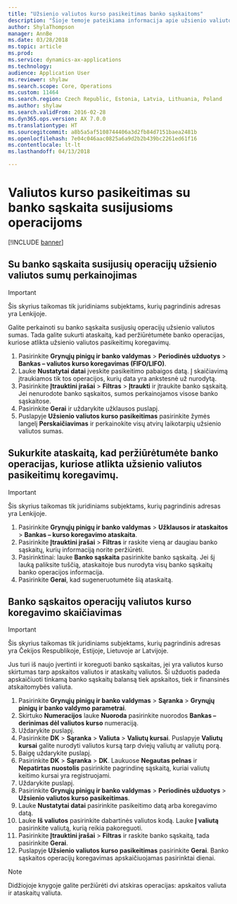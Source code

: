 ```yaml
---
title: "Užsienio valiutos kurso pasikeitimas banko sąskaitoms"
description: "Šioje temoje pateikiama informacija apie užsienio valiutos kurso pasikeitimą banko sąskaitoms."
author: ShylaThompson
manager: AnnBe
ms.date: 03/28/2018
ms.topic: article
ms.prod: 
ms.service: dynamics-ax-applications
ms.technology: 
audience: Application User
ms.reviewer: shylaw
ms.search.scope: Core, Operations
ms.custom: 11464
ms.search.region: Czech Republic, Estonia, Latvia, Lithuania, Poland
ms.author: shylaw
ms.search.validFrom: 2016-02-28
ms.dyn365.ops.version: AX 7.0.0
ms.translationtype: HT
ms.sourcegitcommit: a8b5a5af5108744406a3d2fb84d7151baea2481b
ms.openlocfilehash: 7e04c046aac0825a6a9d2b2b439bc2261ed61f16
ms.contentlocale: lt-lt
ms.lasthandoff: 04/13/2018

---
```


# <a name="currency-revaluation-for-bank-account-transactions"></a>Valiutos kurso pasikeitimas su banko sąskaita susijusioms operacijoms

[!INCLUDE [banner](../includes/banner.md)]

## <a name="revalue-foreign-currency-amounts-for-bank-account-transactions"></a>Su banko sąskaita susijusių operacijų užsienio valiutos sumų perkainojimas

> [!IMPORTANT]
> Šis skyrius taikomas tik juridiniams subjektams, kurių pagrindinis adresas yra Lenkijoje.

Galite perkainoti su banko sąskaita susijusių operacijų užsienio valiutos sumas. Tada galite sukurti ataskaitą, kad peržiūrėtumėte banko operacijas, kuriose atlikta užsienio valiutos pasikeitimų koregavimų.

1. Pasirinkite **Grynųjų pinigų ir banko valdymas** &gt; **Periodinės užduotys** &gt; **Bankas – valiutos kurso koregavimas (FIFO/LIFO)**.
2. Lauke **Nustatytai datai** įveskite pasikeitimo pabaigos datą. Į skaičiavimą įtraukiamos tik tos operacijos, kurių data yra ankstesnė už nurodytą.
3. Pasirinkite **Įtrauktini įrašai** &gt; **Filtras** &gt; **Įtraukti** ir įtraukite banko sąskaitą. Jei nenurodote banko sąskaitos, sumos perkainojamos visose banko sąskaitose.
4. Pasirinkite **Gerai** ir uždarykite užklausos puslapį.
5. Puslapyje **Užsienio valiutos kurso pasikeitimas** pasirinkite žymės langelį **Perskaičiavimas** ir perkainokite visų atvirų laikotarpių užsienio valiutos sumas.

## <a name="create-a-report-to-view-bank-transactions-that-have-adjustments-for-foreign-currency-revaluations"></a>Sukurkite ataskaitą, kad peržiūrėtumėte banko operacijas, kuriose atlikta užsienio valiutos pasikeitimų koregavimų.

> [!IMPORTANT]
> Šis skyrius taikomas tik juridiniams subjektams, kurių pagrindinis adresas yra Lenkijoje.

1. Pasirinkite **Grynųjų pinigų ir banko valdymas** &gt; **Užklausos ir ataskaitos** &gt; **Bankas – kurso koregavimo ataskaita**.
2. Pasirinkite **Įtrauktini įrašai** &gt; **Filtras** ir raskite vieną ar daugiau banko sąskaitų, kurių informaciją norite peržiūrėti.
3. Pasirinktinai: lauke **Banko sąskaita** pasirinkite banko sąskaitą. Jei šį lauką paliksite tuščią, ataskaitoje bus nurodyta visų banko sąskaitų banko operacijos informacija.
4. Pasirinkite **Gerai**, kad sugeneruotumėte šią ataskaitą. 

## <a name="calculate-exchange-rate-adjustments-for-bank-account-transactions"></a>Banko sąskaitos operacijų valiutos kurso koregavimo skaičiavimas

> [!IMPORTANT]
> Šis skyrius taikomas tik juridiniams subjektams, kurių pagrindinis adresas yra Čekijos Respublikoje, Estijoje, Lietuvoje ar Latvijoje.

Jus turi iš naujo įvertinti ir koreguoti banko sąskaitas, jei yra valiutos kurso skirtumas tarp apskaitos valiutos ir ataskaitų valiutos. Ši užduotis padeda apskaičiuoti tinkamą banko sąskaitų balansą tiek apskaitos, tiek ir finansinės atskaitomybės valiuta.

1. Pasirinkite **Grynųjų pinigų ir banko valdymas** &gt; **Sąranka** &gt; **Grynųjų pinigų ir banko valdymo parametrai**.
2. Skirtuko **Numeracijos** lauke **Nuoroda** pasirinkite nuorodos **Bankas – derinimas dėl valiutos kurso** numeraciją.
3. Uždarykite puslapį.
4. Pasirinkite **DK** &gt; **Sąranka** &gt; **Valiuta** &gt; **Valiutų kursai**. Puslapyje **Valiutų kursai** galite nurodyti valiutos kursą tarp dviejų valiutų ar valiutų porą.
5. Baigę uždarykite puslapį.
6. Pasirinkite **DK** &gt; **Sąranka** &gt; **DK**. Laukuose **Negautas pelnas** ir **Nepatirtas nuostolis** pasirinkite pagrindinę sąskaitą, kuriai valiutų keitimo kursai yra registruojami.
7. Uždarykite puslapį.
8. Pasirinkite **Grynųjų pinigų ir banko valdymas** &gt; **Periodinės užduotys** &gt; **Užsienio valiutos kurso pasikeitimas**.
9. Lauke **Nustatytai datai** pasirinkite pasikeitimo datą arba koregavimo datą.
10. Lauke **Iš valiutos** pasirinkite dabartinės valiutos kodą. Lauke **Į valiutą** pasirinkite valiutą, kurią reikia pakoreguoti.
11. Pasirinkite **Įtrauktini įrašai** &gt; **Filtras** ir raskite banko sąskaitą, tada pasirinkite **Gerai**.
12. Puslapyje **Užsienio valiutos kurso pasikeitimas** pasirinkite **Gerai**. Banko sąskaitos operacijų koregavimas apskaičiuojamas pasirinktai dienai.

> [!NOTE]
> Didžiojoje knygoje galite peržiūrėti dvi atskiras operacijas: apskaitos valiuta ir ataskaitų valiuta.

